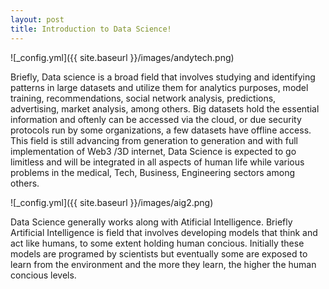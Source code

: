 ```yaml
---
layout: post
title: Introduction to Data Science!
---
```

![_config.yml]({{ site.baseurl }}/images/andytech.png)

Briefly, Data science is a broad field that involves studying and identifying patterns in large datasets and utilize them for analytics purposes, model training, recommendations, social network analysis, predictions, advertising, market analysis, among others. Big datasets hold the essential information and oftenly can be accessed via the cloud, or due security protocols run by some organizations, a few datasets have offline access. This field is still advancing from generation to generation and with full implementation of Web3 /3D internet, Data Science is expected to go limitless and will be integrated in all aspects of human life while various problems in the medical, Tech, Business, Engineering sectors among others. 

![_config.yml]({{ site.baseurl }}/images/aig2.png)

Data Science generally works along with Atificial Intelligence. Briefly Artificial Intelligence is field that involves developing models that think and act like humans, to some extent holding human concious. Initially these models are programed by scientists but eventually some are exposed to learn from the environment and the more they learn, the higher the human concious levels. 
